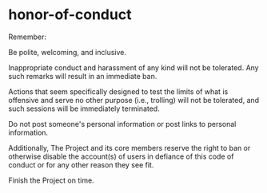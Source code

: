 # honor-of-conduct
Remember:

Be polite, welcoming, and inclusive.

Inappropriate conduct and harassment of any kind will not be tolerated. Any such remarks will result in an immediate ban.

Actions that seem specifically designed to test the limits of what is offensive and serve no other purpose (i.e., trolling) will not be tolerated, and such sessions will be immediately terminated.

Do not post someone's personal information or post links to personal information.

Additionally, The Project and its core members reserve the right to ban or otherwise disable the account(s) of users in defiance of this code of conduct or for any other reason they see fit.


Finish the Project on time.
